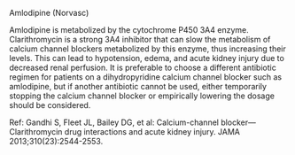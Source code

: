 Amlodipine (Norvasc)

Amlodipine is metabolized by the cytochrome P450 3A4 enzyme. Clarithromycin is a strong 3A4 inhibitor that can slow the metabolism of calcium channel blockers metabolized by this enzyme, thus increasing their levels. This can lead to hypotension, edema, and acute kidney injury due to decreased renal perfusion. It is preferable to choose a different antibiotic regimen for patients on a dihydropyridine calcium channel blocker such as amlodipine, but if another antibiotic cannot be used, either temporarily stopping the calcium channel blocker or empirically lowering the dosage should be considered.

Ref:  Gandhi S, Fleet JL, Bailey DG, et al: Calcium-channel blocker—Clarithromycin drug interactions and acute kidney injury. JAMA 2013;310(23):2544-2553.